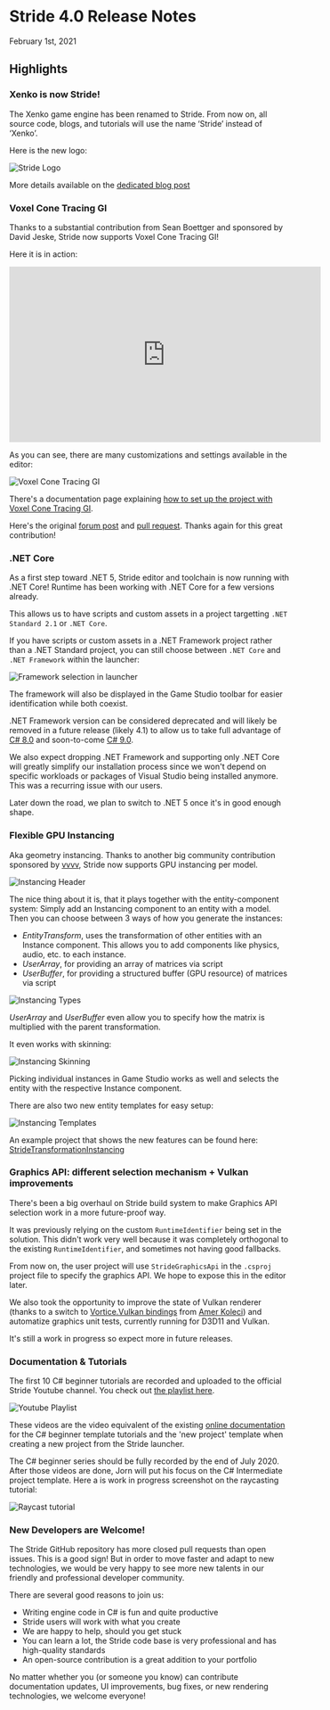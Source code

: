 # Stride 4.0 Release Notes

February 1st, 2021

## Highlights

### Xenko is now Stride!

The Xenko game engine has been renamed to Stride. From now on, all source code, blogs, and tutorials will use the name ‘Stride’ instead of ‘Xenko’.

Here is the new logo:

![Stride Logo](media/ReleaseNotes-4.0/stride-logo.png)

More details available on the [dedicated blog post](https://stride3d.net/blog/xenko-has-been-renamed-to-stride/)

### Voxel Cone Tracing GI

Thanks to a substantial contribution from Sean Boettger and sponsored by David Jeske, Stride now supports Voxel Cone Tracing GI!

Here it is in action:

<iframe width="560" height="315" src="https://www.youtube.com/embed/AZytf15FRks" frameborder="0" allow="accelerometer; autoplay; encrypted-media; gyroscope; picture-in-picture" allowfullscreen></iframe>

As you can see, there are many customizations and settings available in the editor:

![Voxel Cone Tracing GI](media/ReleaseNotes-4.0/voxelgi.jpg)

There's a documentation page explaining [how to set up the project with Voxel Cone Tracing GI](../manual/graphics/lights-and-shadows/voxel-cone-tracing-gi.html).

Here's the original [forum post](https://forums.stride3d.net/t/voxel-gi-implementation/1947) and [pull request](https://github.com/stride3d/stride/pull/583). Thanks again for this great contribution!

### .NET Core

As a first step toward .NET 5, Stride editor and toolchain is now running with .NET Core! Runtime has been working with .NET Core for a few versions already.

This allows us to have scripts and custom assets in a project targetting `.NET Standard 2.1` or `.NET Core`.

If you have scripts or custom assets in a .NET Framework project rather than a .NET Standard project, you can still choose between `.NET Core` and `.NET Framework` within the launcher:

![Framework selection in launcher](media/ReleaseNotes-4.0/launcher-netcore.jpg)

The framework will also be displayed in the Game Studio toolbar for easier identification while both coexist.

.NET Framework version can be considered deprecated and will likely be removed in a future release (likely 4.1) to allow us to take full advantage of [C# 8.0](https://docs.microsoft.com/en-us/dotnet/csharp/whats-new/csharp-8) and soon-to-come [C# 9.0](https://devblogs.microsoft.com/dotnet/welcome-to-c-9-0/).

We also expect dropping .NET Framework and supporting only .NET Core will greatly simplify our installation process since we won't depend on specific workloads or packages of Visual Studio being installed anymore. This was a recurring issue with our users.

Later down the road, we plan to switch to .NET 5 once it's in good enough shape.

### Flexible GPU Instancing

Aka geometry instancing. Thanks to another big community contribution sponsored by [vvvv](https://visualprogramming.net/), Stride now supports GPU instancing per model.

![Instancing Header](media/ReleaseNotes-4.0/instancing-header.jpg)

The nice thing about it is, that it plays together with the entity-component system: Simply add an Instancing component to an entity with a model. Then you can choose between 3 ways of how you generate the instances:

* _EntityTransform_, uses the transformation of other entities with an Instance component. This allows you to add components like physics, audio, etc. to each instance.
* _UserArray_, for providing an array of matrices via script
* _UserBuffer_, for providing a structured buffer (GPU resource) of matrices via script

![Instancing Types](media/ReleaseNotes-4.0/instancing-types.png)

_UserArray_ and _UserBuffer_ even allow you to specify how the matrix is multiplied with the parent transformation.

It even works with skinning:

![Instancing Skinning](media/ReleaseNotes-4.0/instancing-skinning.jpg)

Picking individual instances in Game Studio works as well and selects the entity with the respective Instance component.

There are also two new entity templates for easy setup:

![Instancing Templates](media/ReleaseNotes-4.0/instancing-templates.png)

An example project that shows the new features can be found here: [StrideTransformationInstancing](https://github.com/tebjan/StrideTransformationInstancing)


### Graphics API: different selection mechanism + Vulkan improvements

There's been a big overhaul on Stride build system to make Graphics API selection work in a more future-proof way.

It was previously relying on the custom `RuntimeIdentifier` being set in the solution. This didn't work very well because it was completely orthogonal to the existing `RuntimeIdentifier`, and sometimes not having good fallbacks.

From now on, the user project will use `StrideGraphicsApi` in the `.csproj` project file to specify the graphics API. We hope to expose this in the editor later.

We also took the opportunity to improve the state of Vulkan renderer (thanks to a switch to [Vortice.Vulkan bindings](https://github.com/amerkoleci/Vortice.Vulkan) from [Amer Koleci](https://github.com/amerkoleci)) and automatize graphics unit tests, currently running for D3D11 and Vulkan. 

It's still a work in progress so expect more in future releases.

### Documentation & Tutorials

The first 10 C# beginner tutorials are recorded and uploaded to the official Stride Youtube channel. You check out [the playlist here](https://www.youtube.com/playlist?list=PLRZx2y7uC8mNySUMfOQf-TLNVnnHkLfPi). 

![Youtube Playlist](media/ReleaseNotes-4.0/doc-playlist.jpg)

These videos are the video equivalent of the existing [online documentation](../tutorials/csharpbeginner/index.html) for the C# beginner template tutorials and the 'new project' template when creating a new project from the Stride launcher.

The C# beginner series should be fully recorded by the end of July 2020. 
After those videos are done, Jorn will put his focus on the C# Intermediate project template. Here a is work in progress screenshot on the raycasting tutorial:

![Raycast tutorial](media/ReleaseNotes-4.0/doc-raycast-tutorial.jpg)

### New Developers are Welcome!
The Stride GitHub repository has more closed pull requests than open issues. This is a good sign! But in order to move faster and adapt to new technologies, we would be very happy to see more new talents in our friendly and professional developer community.

There are several good reasons to join us:
* Writing engine code in C# is fun and quite productive
* Stride users will work with what you create
* We are happy to help, should you get stuck
* You can learn a lot, the Stride code base is very professional and has high-quality standards
* An open-source contribution is a great addition to your portfolio

No matter whether you (or someone you know) can contribute documentation updates, UI improvements, bug fixes, or new rendering technologies, we welcome everyone!